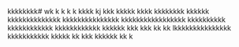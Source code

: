 kkkkkkkk# wk
k
k
k
k
kkkk
kj
kkk
kkkkk
kkkk
kkkkkkkk
kkkkkk
kkkkkkkkkkkkkk
kkkkkkkkkkkkkkk
kkkkkkkkkkkkkkkkk
kkkkkkkkkk
kkkkkkkkkkkk
kkkkkkkkkkkk
kkkkkk
kkk
kkk
kk
kk
lkkkkkkkkkkkkkkk
kkkkkkkkkkk
kkkkk
kk
kkk
kkkkkk
kk
k
